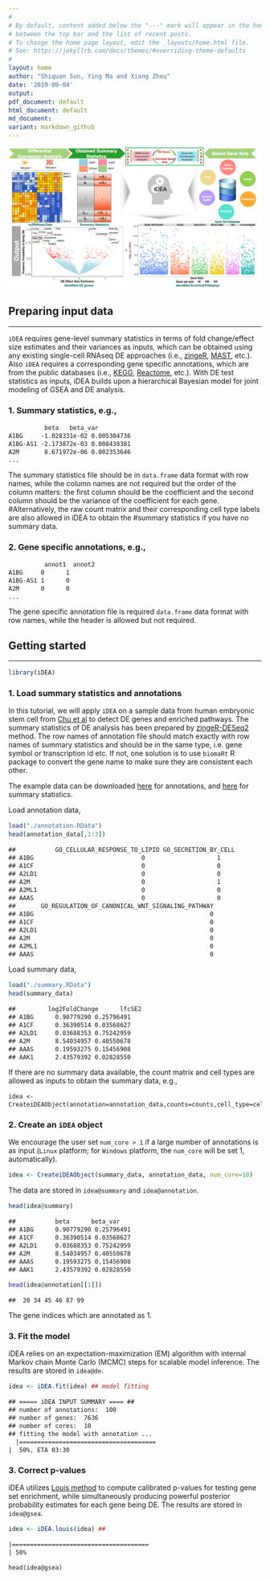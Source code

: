 ```yaml
---
#
# By default, content added below the "---" mark will appear in the home page
# between the top bar and the list of recent posts.
# To change the home page layout, edit the _layouts/home.html file.
# See: https://jekyllrb.com/docs/themes/#overriding-theme-defaults
#
layout: home
author: "Shiquan Sun, Ying Ma and Xiang Zhou"
date: '2019-09-04'
output:
pdf_document: default
html_document: default
md_document:
variant: markdown_github
---
```


![iDEA\_pipeline](MethodPipline.png)

## Preparing input data
------------

`iDEA` requires gene-level summary statistics in terms of fold change/effect size estimates and their variances as inputs, which can be obtained using any existing single-cell RNAseq DE approaches (i.e., [zingeR](https://genomebiology.biomedcentral.com/articles/10.1186/s13059-018-1406-4), [MAST](https://genomebiology.biomedcentral.com/articles/10.1186/s13059-015-0844-5), etc.). Also `iDEA` requires a corresponding gene specific annotations, which are from the public databases (i.e., [KEGG](https://www.genome.jp/kegg/), [Reactome](https://reactome.org/), etc.). With DE test statistics as inputs, iDEA builds upon a hierarchical Bayesian model for joint modeling of GSEA and DE analysis.

### 1. Summary statistics, e.g.,
```
          beta   beta_var
A1BG     -1.028331e-02 0.005304736
A1BG-AS1 -2.173872e-03 0.008438381
A2M       8.671972e-06 0.002353646
...
```
The summary statistics file should be in  `data.frame` data format with row names, while the column names are not required but the order of the column matters: the first column should be the coefficient and the second column should be the variance of the coefficient for each gene. 
#Alternatively, the raw count matrix and their corresponding cell type labels are also allowed in iDEA to obtain the #summary statistics if you have no summary data.

### 2. Gene specific annotations,  e.g.,
```
          annot1  annot2
A1BG     0      1
A1BG-AS1 1      0
A2M      0      0
...
```
The gene specific annotation file is required `data.frame` data format with row names, while the header is allowed but not required.


## Getting started
-------------
```r
library(iDEA)
``` 

### 1. Load summary statistics and annotations
In this tutorial, we will apply `iDEA` on a sample data from human embryonic stem cell from [Chu et al](https://genomebiology.biomedcentral.com/articles/10.1186/s13059-016-1033-x) to detect DE genes and enriched pathways. The summary statistics of DE analysis has been prepared by [zingeR-DESeq2](https://github.com/statOmics/zinbwaveZinger) method. The row names of annotation file should match exactly with row names of summary statistics and should be in the same type, i.e. gene symbol or transcription id etc. If not, one solution is to use `biomaRt` R package to convert the gene name to make sure they are consistent each other.

The example data can be downloaded [here](https://github.com/xzhoulab/iDEA/blob/master/data/annotation.RData) for annotations, and [here](https://github.com/xzhoulab/iDEA/blob/master/data/summary.RData) for summary statistics.

Load annotation data,
```r
load("./annotation.RData")
head(annotation_data[,1:3])
```
```
##           GO_CELLULAR_RESPONSE_TO_LIPID GO_SECRETION_BY_CELL
## A1BG                              0                    1
## A1CF                              0                    0
## A2LD1                             0                    0
## A2M                               0                    1
## A2ML1                             0                    0
## AAAS                              0                    0
##       GO_REGULATION_OF_CANONICAL_WNT_SIGNALING_PATHWAY
## A1BG                                                 0
## A1CF                                                 0
## A2LD1                                                0
## A2M                                                  0
## A2ML1                                                0
## AAAS                                                 0
```

Load summary data,
```r
load("./summary.RData")
head(summary_data)
```

```
##         log2FoldChange      lfcSE2
## A1BG      0.90779290 0.25796491
## A1CF      0.36390514 0.03568627
## A2LD1     0.03688353 0.75242959
## A2M       8.54034957 0.40550678
## AAAS      0.19593275 0.15456908
## AAK1      2.43579392 0.02828550
```

If there are no summary data available, the count matrix and cell types are allowed as inputs to obtain the summary data, e.g.,

``` 
idea <- CreateiDEAObject(annotation=annotation_data,counts=counts,cell_type=cellType)
```

### 2. Create an `iDEA` object
We encourage the user set `num_core > 1` if a large number of annotations is as input (`Linux` platform; for `Windows` platform, the `num_core` will be set 1, automatically). 

```r
idea <- CreateiDEAObject(summary_data, annotation_data, num_core=10)
```
The data are stored in `idea@summary` and `idea@annotation`.
```r
head(idea@summary)
```

```
##           beta      beta_var
## A1BG      0.90779290 0.25796491
## A1CF      0.36390514 0.03568627
## A2LD1     0.03688353 0.75242959
## A2M       8.54034957 0.40550678
## AAAS      0.19593275 0.15456908
## AAK1      2.43579392 0.02828550
```

```r
head(idea@annotation[[1]])
```
```
##  20 34 45 46 87 99
```
The gene indices which are annotated as 1.

### 3. Fit the model
iDEA relies on an expectation-maximization (EM) algorithm with internal Markov chain Monte Carlo (MCMC) steps for scalable model inference. The results are stored in `idea@de`.

```r
idea <- iDEA.fit(idea) ## model fitting
```

```
## ===== iDEA INPUT SUMMARY ==== ##
## number of annotations:  100 
## number of genes:  7636 
## number of cores:  10 
## fitting the model with annotation ... 
  |======================================                                       |  50%, ETA 03:30
```

### 3. Correct p-values
iDEA utilizes [Louis method](https://www.jstor.org/stable/2345828) to compute calibrated p-values for testing gene set enrichment, while simultaneously producing powerful posterior probability estimates for each gene being DE. The results are stored in `idea@gsea`.

```r
idea <- iDEA.louis(idea) ## 
```

```
|======================================                                       | 50%
```

```
head(idea@gsea)
```
